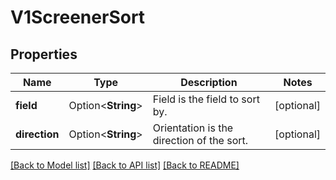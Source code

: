 # V1ScreenerSort

## Properties

Name | Type | Description | Notes
------------ | ------------- | ------------- | -------------
**field** | Option<**String**> | Field is the field to sort by. | [optional]
**direction** | Option<**String**> | Orientation is the direction of the sort. | [optional]

[[Back to Model list]](../README.md#documentation-for-models) [[Back to API list]](../README.md#documentation-for-api-endpoints) [[Back to README]](../README.md)


